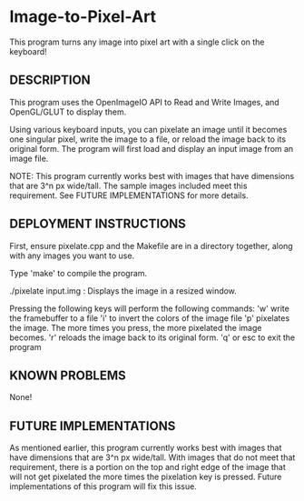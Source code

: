 # Image-to-Pixel-Art
This program turns any image into pixel art with a single click on the keyboard!

## DESCRIPTION
This program uses the OpenImageIO API to Read and Write Images,
and OpenGL/GLUT to display them.

Using various keyboard inputs, you can pixelate an image until it becomes
one singular pixel, write the image to a file, or reload the image back to
its original form. The program will first load and display an input image
from an image file.

NOTE: This program currently works best with images that have dimensions
that are 3^n px wide/tall. The sample images included meet this requirement.
See FUTURE IMPLEMENTATIONS for more details.


## DEPLOYMENT INSTRUCTIONS
First, ensure pixelate.cpp and the Makefile are in a directory together,
along with any images you want to use.

Type 'make' to compile the program.

  ./pixelate input.img : Displays the image in a resized window.

Pressing the following keys will perform the following commands:
  'w' write the framebuffer to a file
  'i' to invert the colors of the image file
  'p' pixelates the image. The more times you press, the more pixelated the image becomes.
  'r' reloads the image back to its original form.
  'q' or esc to exit the program


## KNOWN PROBLEMS
None!


## FUTURE IMPLEMENTATIONS
As mentioned earlier, this program currently works best with images that have dimensions
that are 3^n px wide/tall. With images that do not meet that requirement, there
is a portion on the top and right edge of the image that will not get pixelated the more
times the pixelation key is pressed. Future implementations of this program
will fix this issue.
